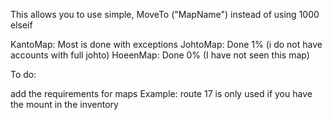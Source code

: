 
This allows you to use simple, MoveTo ("MapName") instead of using 1000 elseif

KantoMap: Most is done with exceptions
JohtoMap: Done 1% (i do not have accounts with full johto)
HoeenMap: Done 0% (I have not seen this map)

To do:

add the requirements for maps
Example: route 17 is only used if you have the mount in the inventory
